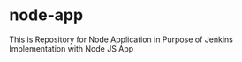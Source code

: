 # node-app
This is Repository for Node Application in Purpose of Jenkins Implementation with Node JS App
